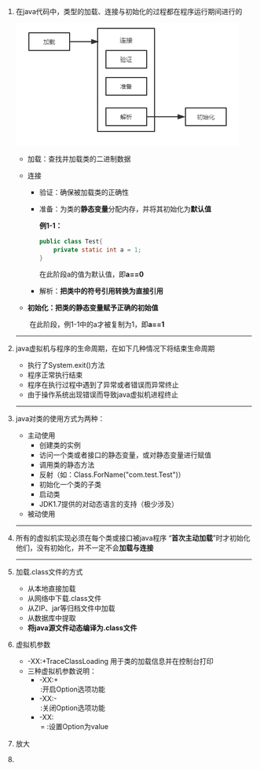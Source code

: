 1. 在java代码中，类型的加载、连接与初始化的过程都在程序运行期间进行的

   ![图片](../img/java/java1.png)

   - 加载：查找并加载类的二进制数据

   - 连接

     - 验证：确保被加载类的正确性

     - 准备：为类的**静态变量**分配内存，并将其初始化为**默认值**

       **例1-1：**

       ~~~java
       public class Test{
           private static int a = 1;
       }
       ~~~

       在此阶段a的值为默认值，即**a==0**

     - 解析：**把类中的符号引用转换为直接引用**

   - **初始化：把类的静态变量赋予正确的初始值**

     ​       在此阶段，例1-1中的a才被复制为1，即**a==1**

   ---

2. java虚拟机与程序的生命周期，在如下几种情况下将结束生命周期

   - 执行了System.exit()方法
   - 程序正常执行结束
   - 程序在执行过程中遇到了异常或者错误而异常终止
   - 由于操作系统出现错误而导致java虚拟机进程终止

   ----

3. java对类的使用方式为两种：

    - 主动使用
      - 创建类的实例
      - 访问一个类或者接口的静态变量，或对静态变量进行赋值
      - 调用类的静态方法
      - 反射（如：Class.ForName("com.test.Test")）
      - 初始化一个类的子类
      - 启动类
      - JDK1.7提供的对动态语言的支持（极少涉及）
    - 被动使用

    ---

4. 所有的虚拟机实现必须在每个类或接口被java程序 “**首次主动加载**”时才初始化他们，没有初始化，并不一定不会**加载与连接**

    ---

5. 加载.class文件的方式

    - 从本地直接加载
    - 从网络中下载.class文件
    - 从ZIP、jar等归档文件中加载
    - 从数据库中提取
    - **将java源文件动态编译为.class文件**

6. 虚拟机参数

    - -XX:+TraceClassLoading   用于类的加载信息并在控制台打印
    - 三种虚拟机参数说明：
      - -XX:+<Option>   :开启Option选项功能
      - -XX:-<Option>    :关闭Option选项功能
      - -XX:<Option>=<value>    :设置Option为value

7. 放大

8. 